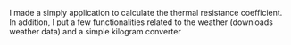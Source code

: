 I made a simply application to calculate the thermal resistance coefficient. 
In addition, I put a few functionalities related to the weather (downloads weather data) and a simple kilogram converter
